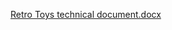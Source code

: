
[Retro Toys technical document.docx](https://github.com/PahasaraRandam/Shopping_Cart/files/10817173/Retro.Toys.technical.document.docx)
